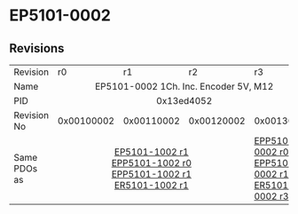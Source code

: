 # EP5101-0002

## Revisions
<table>
<tr>
<td>Revision</td>
<td>r0</td>
<td>r1</td>
<td>r2</td>
<td>r3</td>
</tr>
<tr>
<td>Name</td>
<td colspan=4 align="center">EP5101-0002 1Ch. Inc. Encoder 5V, M12</td>
</tr>
<tr>
<td>PID</td>
<td colspan=4 align="center">0x13ed4052</td>
</tr>
<tr>
<td>Revision No</td>
<td>0x00100002</td>
<td>0x00110002</td>
<td>0x00120002</td>
<td>0x00130002</td>
</tr>
<tr>
<td>Same PDOs as</td>
<td colspan=3 align="center"><a href="EP5101-1002.md">EP5101-1002 r1</a><br/><a href="EPP5101-1002.md">EPP5101-1002 r0</a><br/><a href="EPP5101-1002.md">EPP5101-1002 r1</a><br/><a href="ER5101-1002.md">ER5101-1002 r1</a></td>
<td><a href="EPP5101-0002.md">EPP5101-0002 r0</a><br/><a href="EPP5101-0002.md">EPP5101-0002 r1</a><br/><a href="ER5101-0002.md">ER5101-0002 r3</a></td>
</tr>
</table>
